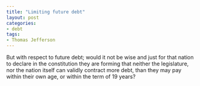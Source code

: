 ```yaml
---
title: "Limiting future debt"
layout: post
categories:
- debt
tags:
- Thomas Jefferson
---
```


But with respect to future debt; would it not be wise and just for that nation to declare in the constitution they are forming that neither the legislature, nor the nation itself can validly contract more debt, than they may pay within their own age, or within the term of 19 years?